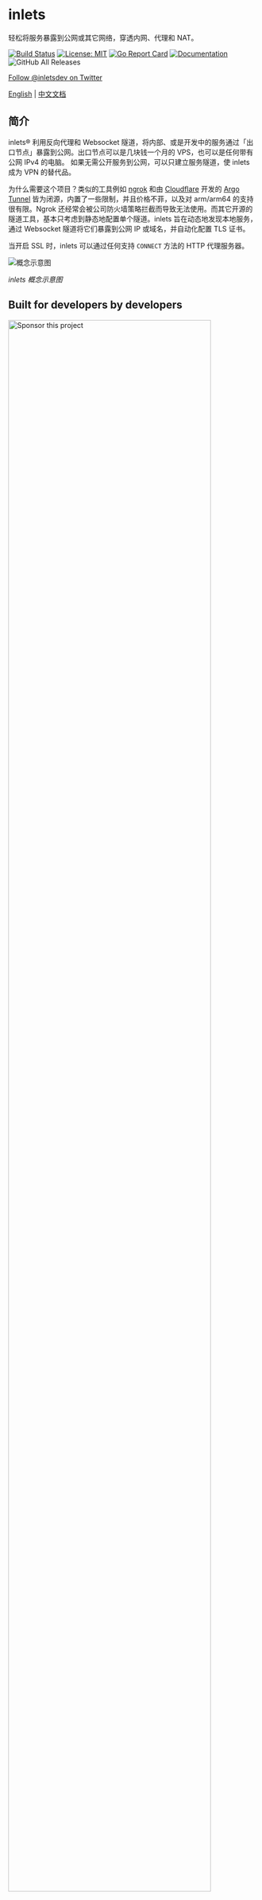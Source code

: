 # inlets

<!--翻译贡献者请注意译文三大原则：信、达、雅。格式和 Markdown 风格请与英文原文保持一致。-->

轻松将服务暴露到公网或其它网络，穿透内网、代理和 NAT。

[![Build Status](https://travis-ci.com/inlets/inlets.svg?branch=master)](https://travis-ci.com/inlets/inlets)
[![License: MIT](https://img.shields.io/badge/License-MIT-yellow.svg)](https://opensource.org/licenses/MIT)
[![Go Report Card](https://goreportcard.com/badge/github.com/inlets/inlets)](https://goreportcard.com/report/github.com/inlets/inlets)
[![Documentation](https://godoc.org/github.com/inlets/inlets?status.svg)](http://godoc.org/github.com/inlets/inlets)
![GitHub All Releases](https://img.shields.io/github/downloads/inlets/inlets/total)

[Follow @inletsdev on Twitter](https://twitter.com/inletsdev)

[English](./README.md) | [中文文档](./README_CN.md)

## 简介

inlets&reg; 利用反向代理和 Websocket 隧道，将内部、或是开发中的服务通过「出口节点」暴露到公网。出口节点可以是几块钱一个月的 VPS，也可以是任何带有公网 IPv4 的电脑。
如果无需公开服务到公网，可以只建立服务隧道，使 inlets 成为 VPN 的替代品。

为什么需要这个项目？类似的工具例如 [ngrok](https://ngrok.com/) 和由 [Cloudflare](https://www.cloudflare.com/) 开发的 [Argo Tunnel](https://developers.cloudflare.com/argo-tunnel/) 皆为闭源，内置了一些限制，并且价格不菲，以及对 arm/arm64 的支持很有限。Ngrok 还经常会被公司防火墙策略拦截而导致无法使用。而其它开源的隧道工具，基本只考虑到静态地配置单个隧道。inlets 旨在动态地发现本地服务，通过 Websocket 隧道将它们暴露到公网 IP 或域名，并自动化配置 TLS 证书。

当开启 SSL 时，inlets 可以通过任何支持 `CONNECT` 方法的 HTTP 代理服务器。

![概念示意图](docs/inlets.png)

*inlets 概念示意图*

## Built for developers by developers

<a href="https://github.com/sponsors/inlets/">
<img alt="Sponsor this project" src="https://github.com/alexellis/alexellis/blob/master/sponsor-today.png" width="90%">
</a>

## 协议与条款

**重要**

如您需要在企业网络中使用 inlets，建议先征求 IT 管理员的同意。下载、使用或分发 inlets 前，您必须同意 [协议](./LICENSE) 条款与限制。本项目不提供任何担保，亦不承担任何责任。

### 待办事项和目标

#### 已完成

* 基于客户端的定义，自动在出口节点创建服务入口
  * 通过 DNS / 域名实现单端口、单 Websocket 承载多站点
* 利用 SSL over Websockets 实现链路加密（`wss://`）
* 服务端和客户端验权
* 自动重连
* 原生多架构（ARMHF / ARM64）支持
* 提供 Dockerfile 以及 Kubernetes YAML 文件
* 自动发现并实例化 Kubernetes 集群内 `LoadBalancer` 类型的 `Service` - [inlets-operator](https://github.com/inlets/inlets-operator)
* 传输 Websocket 流量
* [为该项目制作一枚 Logo](https://github.com/inlets/inlets/issues/46)
* 和反向代理或 inlets PRO 搭配时支持配置 TLS 证书

#### inlets PRO

以下是 [inlets PRO](https://inlets.dev) 的特性和用例：

* 传输 4 层的 TCP 流量，例如 Websockets、数据库流量、反向代理、远程桌面和 SSH
* 暴露同一个客户端的多个端口 - 例如 80 和 443
* 作为反向代理或 Kubernetes IngressController 运行
* 自动为控制平面部署 TLS 证书
* 商业服务和客户支持
* 文档、博客、教程、视频等

### 项目状态

与 HTTP 1.1 遵循同步的请求/响应模型不同，Websocket 使用异步的发布/订阅模型来发送和接收消息。这带来了一些挑战 —— 通过 *异步总线* 隧道化传输 *同步协议*。

inlets 2.0 带来了性能上的提升，以及调用部分 Kubernetes 和 Rancher API 的能力。本项目使用了 [Rancher 的 K3s 项目](https://k3s.io) 实现节点间通讯同样的隧道依赖包。它非常适用于开发，在生产环境中也很实用。不过在部署 `inlets` 到生产环境中之前，建议先做好充足的测试。

如果您有任何评论、建议或是贡献想法，欢迎提交 Issue 讨论。

* 隧道链路通过 `--token` 选项指定的共享密钥保证安全
* 默认配置使用不带 SSL 的 Websocket `ws://`，但支持开启加密，即启用 SSL `wss://`
* 可通过服务器端选项设定请求超时时间
* ~~服务发现机制完成前，在服务端和客户端都必须配置上游 URL~~ 客户端可发布其可提供服务的上游 URLs
* 默认情况下，隧道传输会移除响应内的 CORS 头，但你可以在服务端使用 `--disable-transport-wrapping` 关闭该特性

### 相关项目

Inlets 作为 *服务代理* [已被列入 Cloud Native Landscape](https://landscape.cncf.io/category=service-proxy&format=card-mode&grouping=category&sort=stars)

* [inlets PRO](https://inlets.dev) - 云原生的隧道服务 - TCP、HTTP 以及 Websockets，支持全自动 TLS 加密
* [inlets](https://github.com/inlets/inlets) - 云原生的隧道服务，只支持 HTTP - TLS 需要单独配置
* [inlets-operator](https://github.com/inlets/inlets-operator) - 给私有 Kubernetes Services 实现公网 IP，支持 CRD
* [inletsctl](https://github.com/inlets/inletsctl) - 搭建出口节点的最快方法

## 安装 inlets

你可以使用 `curl` 下载安装脚本，或是用 `brew` 安装，或者直接在 Releases 页面直接下载二进制文件。安装完成后即可使用 `inlets` 命令。

### 安装 CLI

> 提示：虽然 `inlets` 是一款免费工具，但你也可以在 [GitHub Sponsors](https://insiders.openfaas.io/) 页面支持后续的开发 💪

使用 `curl` 和辅助脚本：

```bash
# 安装到当前目录
curl -sLS https://get.inlets.dev | sh

# 安装到 /usr/local/bin/
curl -sLS https://get.inlets.dev | sudo sh
```

使用 `brew`：

```bash
brew install inlets
```

> 提示：`brew` 分发的版本由 Homebrew 团队维护，因此可能会与 GitHub releases 存在一定延迟。

二进制文件可在 [Releases 页面](https://github.com/inlets/inlets/releases) 找到；包含 Linux（x86_64、armhf、arm64），Windows（实验性）以及 Darwin（MacOS）版本。如果你想要验证你的下载，也可以查看 SHA 校验值。

Windows 用户建议使用 [Git bash](https://git-scm.com/downloads) 来安装 inlets。

## 使用 inlets

### 视频 Demo

使用 inlets 实现为我的 JavaScript & Webpack 应用配置公开的服务入口，以及自定义的域名：[Create React App](https://github.com/facebook/create-react-app)。

[![https://img.youtube.com/vi/jrAqqe8N3q4/hqdefault.jpg](https://img.youtube.com/vi/jrAqqe8N3q4/maxresdefault.jpg)](https://youtu.be/jrAqqe8N3q4)

### 快速上手

你可以在任何两台互相连接的「电脑」之间运行 inlets，「电脑」可以是两个容器，虚拟机，物理机，甚至单台机器的环回网络也可以。

可在本地尝试 [quickstart tutorial now](./docs/quickstart.md)（英文）。

### 文档和教程

inlets 和 inlets PRO 有了独立的文档站点（英文）：

官方文档：[docs.inlets.dev](https://docs.inlets.dev)

* 文档：[Quickstart tutorial on your laptop](./docs/quickstart.md)
* 文档：[Inlets & Kubernetes recipes](./docs/kubernetes.md)
* 教程：[Get a LoadBalancer for your private Kubernetes cluster with inlets-operator](https://blog.alexellis.io/ingress-for-your-local-kubernetes-cluster/)

延伸阅读: [advanced usage of inlets including Docker, Kubernetes, multiple-services, and binding to private IPs](./docs/advanced.md)

### 大家如何评价 inlets？

读一读社区教程、Hacker News 推送，如果你有编写关于 inlets 和 inlets PRO 的内容，欢迎提交 PR：

* [社区教程](docs/community.md)

> 你可以使用这些关键词在社交媒体分享 inlets：`@inletsdev`、`#inletsdev` 和 `https://inlets.dev`。

### 工作用途或是在生产环境使用 inlets？

查看 [ADOPTERS.md](./ADOPTERS.md) 来了解如今有哪些公司在使用 inlets 了。

### 周边商品

查看 [OpenFaaS Ltd SWAG store](https://store.openfaas.com/) 获得属于你自己的 inlets 卫衣、T 恤和水杯。

<img src="https://pbs.twimg.com/media/EQuxmEJWoAAP0Ga?format=jpg&name=small" width=300>

### 开发指引

查看 [CONTRIBUTING.md](./CONTRIBUTING.md)

### 其它 Kubernetes 端口转发工具

* [`kubectl port-forward`](https://kubernetes.io/docs/tasks/access-application-cluster/port-forward-access-application-cluster/) - built into the Kubernetes CLI, forwards a single port to the local computer.
* [kubefwd](https://github.com/txn2/kubefwd) - Kubernetes utility to port-forward multiple services to your local computer.
* [kurun](https://github.com/banzaicloud/kurun) - Run main.go in Kubernetes with one command, also port-forward your app into Kubernetes.

inlets&reg; is a registered trademark of OpenFaaS Ltd. All rights reserved, registered company in the UK: 11076587
